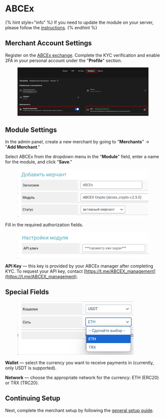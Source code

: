 # ABCEx

{% hint style="info" %}
If you need to update the module on your server, please follow the [instructions](https://premium.gitbook.io/rukovodstvo-polzovatelya/osnovnye-nastroiki/faq/kak-obnovit-faily-na-servere#moduli-merchantov).
{% endhint %}

## Merchant Account Settings

Register on the [ABCEx exchange](https://abcex.io/). Complete the KYC verification and enable 2FA in your personal account under the "**Profile**" section.

<figure><img src="../../../.gitbook/assets/image (229).png" alt=""><figcaption></figcaption></figure>

## Module Settings

In the admin panel, create a new merchant by going to "**Merchants**" -> "**Add Merchant**."

Select ABCEx from the dropdown menu in the "**Module**" field, enter a name for the module, and click "**Save**."

<figure><img src="../../../.gitbook/assets/image (227).png" alt="" width="459"><figcaption></figcaption></figure>

Fill in the required authorization fields.

<figure><img src="../../../.gitbook/assets/image (228).png" alt=""><figcaption></figcaption></figure>

**API Key** — this key is provided by your ABCEx manager after completing KYC. To request your API key, contact [https://t.me/ABCEX_management](https://t.me/ABCEX_management).

## Special Fields

<figure><img src="../../../.gitbook/assets/image (230).png" alt="" width="376"><figcaption></figcaption></figure>

**Wallet** — select the currency you want to receive payments in (currently, only USDT is supported).

**Network** — choose the appropriate network for the currency: ETH (ERC20) or TRX (TRC20).

## Continuing Setup

Next, complete the merchant setup by following the [general setup guide](https://premium.gitbook.io/rukovodstvo-polzovatelya/osnovnye-nastroiki/merchanty-i-avtovyplaty/merchanty/obshie-nastroiki-merchantov).